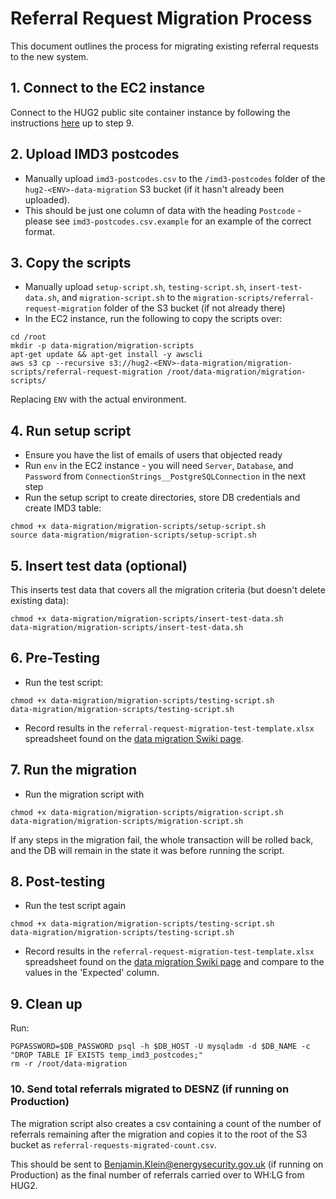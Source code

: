 # Referral Request Migration Process

This document outlines the process for migrating existing referral requests to the new system.

## 1. Connect to the EC2 instance
Connect to the HUG2 public site container instance by following the instructions [here](https://softwiretech.atlassian.net/wiki/spaces/Support/pages/20606746709/DESNZ+HUG2+Common+Tasks#5.-Accessing-Database) up to step 9.

## 2. Upload IMD3 postcodes
- Manually upload `imd3-postcodes.csv` to the `/imd3-postcodes` folder of the `hug2-<ENV>-data-migration` S3 bucket (if it hasn't already been uploaded).
- This should be just one column of data with the heading `Postcode` - please see `imd3-postcodes.csv.example` for an example of the correct format.

## 3. Copy the scripts
- Manually upload `setup-script.sh`, `testing-script.sh`, `insert-test-data.sh`, and `migration-script.sh` to the `migration-scripts/referral-request-migration` folder of the S3 bucket (if not already there)
- In the EC2 instance, run the following to copy the scripts over:
```shell
cd /root
mkdir -p data-migration/migration-scripts
apt-get update && apt-get install -y awscli
aws s3 cp --recursive s3://hug2-<ENV>-data-migration/migration-scripts/referral-request-migration /root/data-migration/migration-scripts/
```
Replacing `ENV` with the actual environment.

## 4. Run setup script
- Ensure you have the list of emails of users that objected ready
- Run `env` in the EC2 instance - you will need `Server`, `Database`, and `Password` from `ConnectionStrings__PostgreSQLConnection` in the next step
- Run the setup script to create directories, store DB credentials and create IMD3 table:
```shell
chmod +x data-migration/migration-scripts/setup-script.sh
source data-migration/migration-scripts/setup-script.sh
```

## 5. Insert test data (optional)
This inserts test data that covers all the migration criteria (but doesn't delete existing data):
```shell
chmod +x data-migration/migration-scripts/insert-test-data.sh
data-migration/migration-scripts/insert-test-data.sh
```

## 6. Pre-Testing
- Run the test script:
```shell
chmod +x data-migration/migration-scripts/testing-script.sh
data-migration/migration-scripts/testing-script.sh
```
- Record results in the `referral-request-migration-test-template.xlsx` spreadsheet found on the [data migration Swiki page](https://softwiretech.atlassian.net/wiki/spaces/Support/pages/21481160877/DESNZ+HUG2+Data+Migration).

## 7. Run the migration
- Run the migration script with 
```shell 
chmod +x data-migration/migration-scripts/migration-script.sh
data-migration/migration-scripts/migration-script.sh
```

If any steps in the migration fail, the whole transaction will be rolled back, and the DB will remain in the state it was before running the script.

## 8. Post-testing
- Run the test script again
```shell
chmod +x data-migration/migration-scripts/testing-script.sh
data-migration/migration-scripts/testing-script.sh
```
- Record results in the `referral-request-migration-test-template.xlsx` spreadsheet found on the [data migration Swiki page](https://softwiretech.atlassian.net/wiki/spaces/Support/pages/21481160877/DESNZ+HUG2+Data+Migration) and compare to the values in the 'Expected' column.

## 9. Clean up
Run:
```shell
PGPASSWORD=$DB_PASSWORD psql -h $DB_HOST -U mysqladm -d $DB_NAME -c "DROP TABLE IF EXISTS temp_imd3_postcodes;"
rm -r /root/data-migration
```

### 10. Send total referrals migrated to DESNZ (if running on Production)

The migration script also creates a csv containing a count of the number of referrals remaining after the migration and copies it to the root of the S3 bucket as `referral-requests-migrated-count.csv`.

This should be sent to Benjamin.Klein@energysecurity.gov.uk (if running on Production) as the final number of referrals carried over to WH:LG from HUG2.